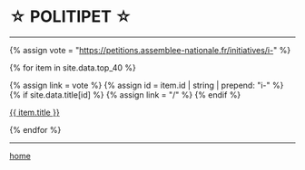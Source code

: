 ☆ POLITIPET ☆
=============

----

<div class="content" markdown="1">

{% assign vote = "https://petitions.assemblee-nationale.fr/initiatives/i-" %}

{% for item in site.data.top_40 %}

{% assign link = vote %}
{% assign id = item.id | string | prepend: "i-" %}
{% if site.data.title[id] %} {% assign link = "/" %}
{% endif %}

[{{ item.title }}]({{link}}{{item.id}})

{% endfor %}

</div>

----

[home](/)

